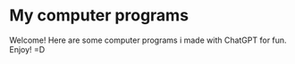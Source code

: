    # My computer programs
   Welcome! Here are some computer programs i made with ChatGPT for fun. Enjoy! =D
